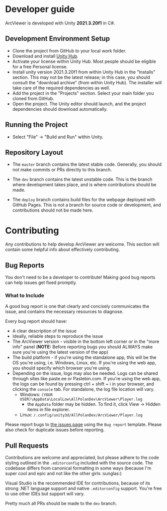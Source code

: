 # Developer guide

ArcViewer is developed with Unity **2021.3.20f1** in C#.

## Development Environment Setup
* Clone the project from GitHub to your local work folder.
* Download and install [Unity Hub](https://unity3d.com/get-unity/download).
* Activate your license within Unity Hub. Most people should be eligible for a free Personal license.
* Install unity version 2021.3.20f1 from within Unity Hub in the "Installs" section. This may not be the latest release; in this case, you should consult the "download archive" (from within Unity Hub). The installer will take care of the required dependencies as well.
* Add the project in the "Projects" section. Select your main folder you cloned from GitHub.
* Open the project. The Unity editor should launch, and the project dependencies should download automatically.

## Running the Project
- Select "File" -> "Build and Run" within Unity.

## Repository Layout
- The `master` branch contains the latest stable code. Generally, you should not make commits or PRs directly to this branch.

- The `dev` branch contains the latest unstable code. This is the branch where development takes place, and is where contributions should be made.

- The `deploy` branch contains build files for the webpage deployed with GitHub Pages. This is not a branch for source code or development, and contributions should not be made here.

# Contributing

Any contributions to help develop ArcViewer are welcome. This section will contain some helpful info about effectively contributing.

## Bug Reports

You don't need to be a developer to contribute! Making good bug reports can help issues get fixed promptly.

### What to Include

A good bug report is one that clearly and concisely communicates the issue, and contains the necessary resources to diagnose.

Every bug report should have:
* A clear description of the issue
* Ideally, reliable steps to reproduce the issue
* The ArcViewer version - visible in the bottom left corner or in the "more info" panel (**NOTE:** Before reporting bugs you should ALWAYS make sure you're using the latest version of the app)
* The build platform - if you're using the standalone app, this will be the OS you're using, i.e. Windows, Linux, etc. If you're using the web app, you should specify which browser you're using.
* Depending on the issue, logs may also be needed. Logs can be shared through sites like paste.ee or Pastebin.com. If you're using the web app, the logs can be found by pressing ctrl + shift + i in your browser, and clicking the `console` tab. For standalone, the log file location will vary.
  * Windows: `(YOUR USER)\AppData\LocalLow\AllPolanDev\ArcViewer\Player.log`
    * the `AppData` folder may be hidden. To find it, click View -> Hidden items in file explorer.
  * Linux: `/.config/unity3d/AllPolanDev/ArcViewer/Player.log`

Please report bugs to [the issues page](https://github.com/AllPoland/ArcViewer/issues) using the `Bug report` template. Please also check for duplicate issues before reporting.

## Pull Requests

Contributions are welcome and appreciated, but please adhere to the code styling outlined in the `.editorconfig` included with the source code. The codebase differs from canonical formatting in some ways (because I'm super cool and epic and not like the other girls :sunglas:)

Visual Studio is the recommended IDE for contributions, because of its strong .NET language support and native `.editorconfig` support. You're free to use other IDEs but support will vary.

Pretty much all PRs should be made to the `dev` branch.
